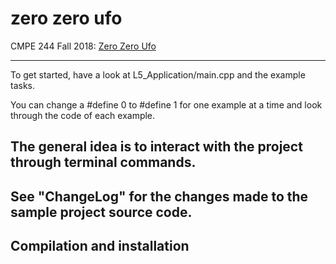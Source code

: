 # zero zero ufo

CMPE 244 Fall 2018: [Zero Zero Ufo](http://socialledge.com/sjsu/index.php/F18:_Zero_Zero_UFO)

-----------------------------------------------------------------------------
To get started, have a look at L5_Application/main.cpp and the example tasks.

You can change a #define 0 to #define 1 for one example at a time and look
through the code of each example.

The general idea is to interact with the project through terminal commands.
-----------------------------------------------------------------------------
See "ChangeLog" for the changes made to the sample project source code.
-----------------------------------------------------------------------------

## Compilation and installation
